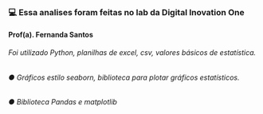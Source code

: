 

###  :computer: Essa analises foram feitas no lab da Digital Inovation One 

#### Prof(a). Fernanda Santos



###### Foi utilizado Python, planilhas de excel, csv, valores básicos de estatística.

###### ● Gráficos estilo seaborn, biblioteca para plotar gráficos estatísticos. 

###### ●  Biblioteca Pandas  e matplotlib